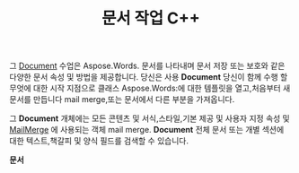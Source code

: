 ﻿---
title: 문서 작업 C++
second_title: Aspose.Words 에 대한 C++
articleTitle: 문서 작업
linktitle: 문서 작업
type: docs
description: "그 `Document` 클래스는 다음을 사용하여 다양한 문서 속성 및 메서드를 제공합니다 C++. 당신은 사용 `Document` 당신이 함께 수행 할 무엇에 대한 시작 지점으로 클래스 Aspose.Words 에 대한 C++. 그 `Document` 객체는 파일이나 스트림에 저장하고 브라우저로 보낼 수 있습니다."
weight: 40
url: /ko/cpp/working-with-document/
---

그 [Document](https://reference.aspose.com/words/cpp/aspose.words/document/) 수업은 Aspose.Words. 문서를 나타내며 문서 저장 또는 보호와 같은 다양한 문서 속성 및 방법을 제공합니다. 당신은 사용 **Document** 당신이 함께 수행 할 무엇에 대한 시작 지점으로 클래스 Aspose.Words:에 대한 템플릿을 열고,처음부터 새 문서를 만듭니다 mail merge,또는 문서에서 다른 부분을 가져옵니다.

그 **Document** 개체에는 모든 콘텐츠 및 서식,스타일,기본 제공 및 사용자 지정 속성 및 [MailMerge](https://reference.aspose.com/words/cpp/aspose.words.mailmerging/mailmerge/) 에 사용되는 객체 mail merge. **Document** 전체 문서 또는 개별 섹션에 대한 텍스트,책갈피 및 양식 필드를 검색할 수 있습니다.

**문서**
